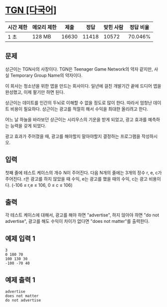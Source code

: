 # [TGN [다국어]](https://www.acmicpc.net/problem/5063)

| 시간 제한 | 메모리 제한 | 제출 | 정답 | 맞힌 사람 | 정답 비율 |
| --- | --- | --- | --- | --- | --- |
| 1 초 | 128 MB | 16630 | 11418 | 10572 | 70.046% |

## 문제

상근이는 TGN사의 사장이다. TGN은 Teenager Game Network의 약자 같지만, 사실 Temporary Group Name의 약자이다.

이 회사는 청소년을 위한 앱을 만드는 회사이다. 일년에 걸친 개발기간 끝에 드디어 앱을 완성했고, 이제 팔기만 하면 된다.

상근이는 데이트를 인간의 두뇌로 이해할 수 없을 정도로 많이 한다. 따라서 엄청난 데이트 비용이 필요하다. 상근이는 광고를 적절히 해서 수익을 최대한 올리려고 한다.

어느 날 하늘을 바라보던 상근이는 시리우스의 기운을 받게 되었고, 광고 효과를 예측하는 능력을 갖게 되었다.

광고 효과가 주어졌을 때, 광고를 해야할지 말아야할지 결정하는 프로그램을 작성하시오.

## 입력

첫째 줄에 테스트 케이스의 개수 N이 주어진다. 다음 N개의 줄에는 3개의 정수 r, e, c가 주어진다. r은 광고를 하지 않았을 때 수익, e는 광고를 했을 때의 수익, c는 광고 비용이다. (-106 ≤ r,e ≤ 106, 0 ≤ c ≤ 106)

## 출력

각 테스트 케이스에 대해서, 광고를 해야 하면 "advertise", 하지 않아야 하면 "do not advertise", 광고를 해도 수익이 차이가 없다면 "does not matter"를 출력한다.

## 예제 입력 1

```
3
0 100 70
100 130 30
-100 -70 40

```

## 예제 출력 1

```
advertise
does not matter
do not advertise
```
